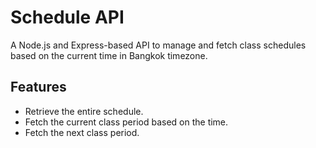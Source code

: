 # Schedule API

A Node.js and Express-based API to manage and fetch class schedules based on the current time in Bangkok timezone.

## Features
- Retrieve the entire schedule.
- Fetch the current class period based on the time.
- Fetch the next class period.
